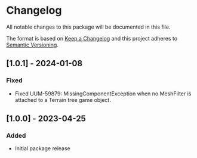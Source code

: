 # Changelog

All notable changes to this package will be documented in this file.

The format is based on [Keep a Changelog](http://keepachangelog.com/en/1.0.0/)
and this project adheres to [Semantic Versioning](http://semver.org/spec/v2.0.0.html).

## [1.0.1] - 2024-01-08

### Fixed

- Fixed UUM-59879: MissingComponentException when no MeshFilter is attached to a Terrain tree game object.

## [1.0.0] - 2023-04-25

### Added

- Initial package release
